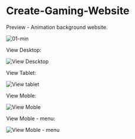 # Create-Gaming-Website

Preview - Animation background website.

![01-min](https://user-images.githubusercontent.com/31860176/200069522-9ec6a18c-ee47-4469-8dd2-a7029ac2621f.gif)



View Desktop:


![View Descktop](https://user-images.githubusercontent.com/31860176/200143147-2ca1e513-b9a0-4360-ae19-fa7a64a36c6f.png)


View Tablet:

![View tablet](https://user-images.githubusercontent.com/31860176/200143185-eafb2c06-0cd5-4747-9d1d-e5c9107fa49d.png)


View Moble:

![View Moble](https://user-images.githubusercontent.com/31860176/200143217-93d3b7e4-a800-4be4-b9d6-55c5104e8faa.png)

View Moble - menu:

![View Moble - menu](https://user-images.githubusercontent.com/31860176/200143482-5fb26b47-8e20-45ac-85fb-e5aa6728c316.png)
